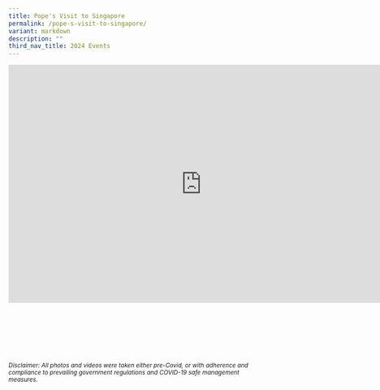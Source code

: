 ```yaml
---
title: Pope's Visit to Singapore
permalink: /pope-s-visit-to-singapore/
variant: markdown
description: ""
third_nav_title: 2024 Events
---
```

<iframe allowfullscreen="true" height="469" width="760" frameborder="0" src="https://docs.google.com/presentation/d/1ajNzbKAwwF5FBR7uM8dpA17E71uQhmDvoROmWENhunk/embed?start=true&amp;loop=true&amp;delayms=3000"></iframe>



<br><br><br><br><br><br>
<sup>_Disclaimer: All photos and videos were taken either pre-Covid, or with adherence and compliance to prevailing government regulations and COVID-19 safe management measures._</sup>